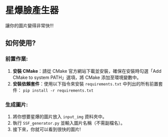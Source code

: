 # 星爆臉產生器
讓你的圖片變得非常快!!! 

## 如何使用?
### 前置作業:
1. **安裝 CMake**：請從 CMake 官方網站下載並安裝，確保在安裝時勾選「Add CMake to system PATH」選項，將 CMake 添加至環境變數中。
2. **安裝依賴套件**：使用以下指令來安裝 `requirements.txt` 中列出的所有前置套件：
```pip install -r requirements.txt```
### 生成圖片:
1. 將你想要星爆的圖片放入 `input_img` 資料夾中。
2. 執行 `SSF_generator.py` 並輸入圖片名稱（不需副檔名）。
3. 接下來，你就可以看到很快的圖片!
